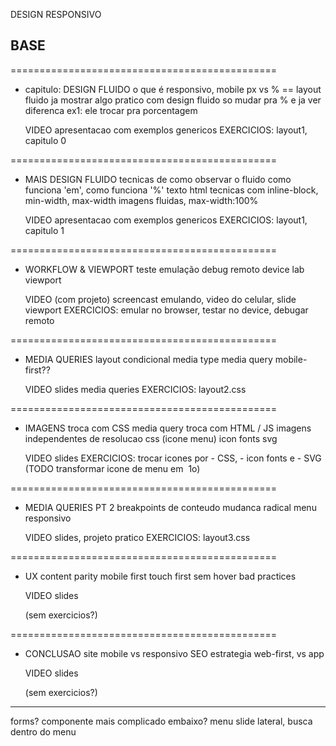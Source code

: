 DESIGN RESPONSIVO

BASE
- 



==============================================

- capitulo: DESIGN FLUIDO
	o que é responsivo, mobile
	px vs % == layout fluido
	ja mostrar algo pratico com design fluido
	so mudar pra % e ja ver diferenca
	ex1: ele trocar pra porcentagem

	VIDEO apresentacao com exemplos genericos
	EXERCICIOS: layout1, capitulo 0

==============================================

- MAIS DESIGN FLUIDO
	tecnicas de como observar o fluido
	como funciona 'em', como funciona '%'
		texto
		html
	tecnicas com inline-block, min-width, max-width
	imagens fluidas, max-width:100%

	VIDEO apresentacao com exemplos genericos
	EXERCICIOS: layout1, capitulo 1

==============================================

- WORKFLOW & VIEWPORT
	teste
	emulação
	debug remoto
	device lab
	viewport

	VIDEO (com projeto) screencast emulando, video do celular, slide viewport
	EXERCICIOS: emular no browser, testar no device, debugar remoto

==============================================

- MEDIA QUERIES
	layout condicional
	media type
	media query
	mobile-first??

	VIDEO slides media queries
	EXERCICIOS: layout2.css

==============================================

- IMAGENS
	troca com CSS media query
	troca com HTML / JS
	imagens independentes de resolucao
		css (icone menu)
		icon fonts
		svg

	VIDEO slides
	EXERCICIOS:
		trocar icones por 
			- CSS, 
			- icon fonts e 
			- SVG
		(TODO transformar icone de menu em <img> 1o)

==============================================

- MEDIA QUERIES PT 2
	breakpoints de conteudo
	mudanca radical
	menu responsivo

	VIDEO slides, projeto pratico
	EXERCICIOS: layout3.css

==============================================

- UX
	content parity
	mobile first
	touch first
	sem hover
	bad practices

	VIDEO slides

	(sem exercicios?)

==============================================

- CONCLUSAO
	site mobile vs responsivo
	SEO
	estrategia
	web-first, vs app

	VIDEO slides

	(sem exercicios?)



---

forms?
componente mais complicado embaixo?
menu slide lateral, busca dentro do menu

